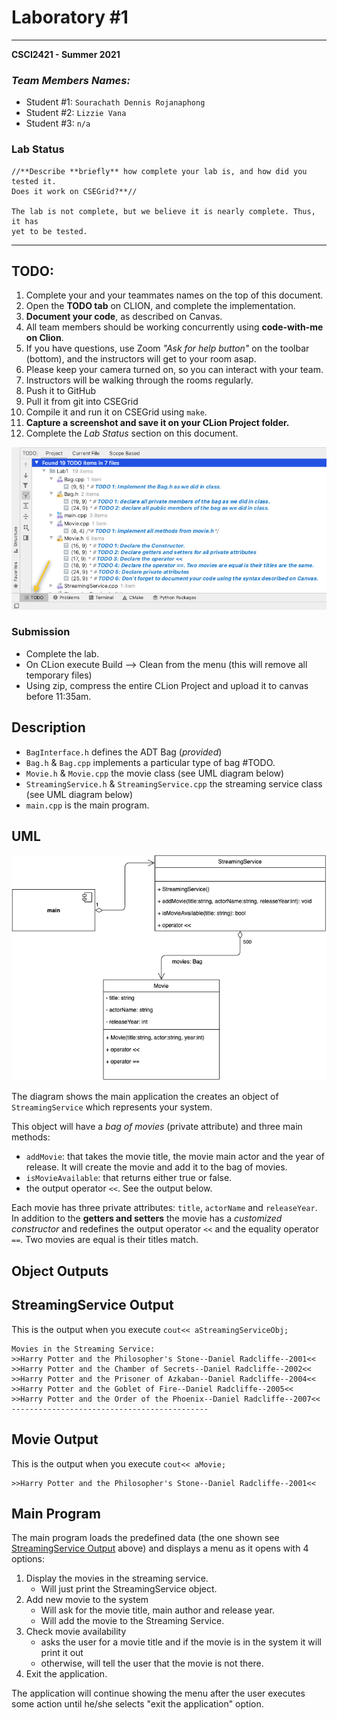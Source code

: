 # Laboratory #1

-----
**CSCI2421 - Summer 2021**

### **_Team Members Names:_**
- Student #1: `Sourachath Dennis Rojanaphong`
- Student #2: `Lizzie Vana`
- Student #3: `n/a`

### **Lab Status**
```text
//**Describe **briefly** how complete your lab is, and how did you tested it.
Does it work on CSEGrid?**//

The lab is not complete, but we believe it is nearly complete. Thus, it has 
yet to be tested.
```

-----

## TODO:
1. Complete your and your teammates names on the top of this document.
1. Open the **TODO tab** on CLION, and complete the implementation.
1. **Document your code**, as described on Canvas.
1. All team members should be working concurrently using **code-with-me on Clion**. 
1. If you have questions, use Zoom _"Ask for help button"_ on the toolbar (bottom), and the instructors will get to 
   your room asap.
1. Please keep your camera turned on, so you can interact with your team. 
1. Instructors will be walking through the rooms regularly. 
1. Push it to GitHub
1. Pull it from git into CSEGrid
1. Compile it and run it on CSEGrid using `make`.
1. **Capture a screenshot and save it on your CLion Project folder.**
1. Complete the *Lab Status* section on this document.

![Todo](./todo.png)

### Submission
- Complete the lab.
- On CLion execute Build --> Clean from the menu (this will remove all temporary files)
- Using zip, compress the entire CLion Project and upload it to canvas before 11:35am.

## Description
- `BagInterface.h` defines the ADT Bag (_provided_)
- `Bag.h` & `Bag.cpp` implements a particular type of bag #TODO.
- `Movie.h` & `Movie.cpp` the movie class (see UML diagram below)
- `StreamingService.h` & `StreamingService.cpp` the streaming service class (see UML diagram below)
- `main.cpp` is the main program. 

## UML 
![UML Diagram](./lab1.png)

The diagram shows the main application the creates an object of `StreamingService` which represents your system.

This object will have a _bag of movies_ (private attribute) and three main methods: 
- `addMovie`: that takes the movie title, the movie main actor and the year of release. It will create the movie and 
  add it to the bag of movies.
- `isMovieAvailable`: that returns either true or false.
- the output operator `<<`. See the output below. 

Each movie has three private attributes: `title`, `actorName` and `releaseYear`.
In addition to the **getters and setters**
the movie has a _customized constructor_ and redefines the output operator `<<` and the equality operator `==`. 
Two movies are equal is their titles match.

## Object Outputs

## StreamingService Output
This is the output when you execute `cout<< aStreamingServiceObj;`
```text
Movies in the Streaming Service: 
>>Harry Potter and the Philosopher's Stone--Daniel Radcliffe--2001<<
>>Harry Potter and the Chamber of Secrets--Daniel Radcliffe--2002<<
>>Harry Potter and the Prisoner of Azkaban--Daniel Radcliffe--2004<<
>>Harry Potter and the Goblet of Fire--Daniel Radcliffe--2005<<
>>Harry Potter and the Order of the Phoenix--Daniel Radcliffe--2007<<
--------------------------------------------
```


## Movie Output
This is the output when you execute `cout<< aMovie;`
```text
>>Harry Potter and the Philosopher's Stone--Daniel Radcliffe--2001<<
```

## Main Program
The main program loads the predefined data (the one shown see [StreamingService Output](#streamingservice-output) above)
and displays a menu as it opens with 4 options:
1. Display the movies in the streaming service.
   - Will just print the StreamingService object.
1. Add new movie to the system
   - Will ask for the movie title, main author and release year. 
   - Will add the movie to the Streaming Service.  
1. Check movie availability
    - asks the user for a movie title and if the movie is in the system it will print it out 
    - otherwise, will tell the user that the movie is not there.
1. Exit the application.

The application will continue showing the menu after the user executes some action until he/she selects 
"exit the application" option.

 
